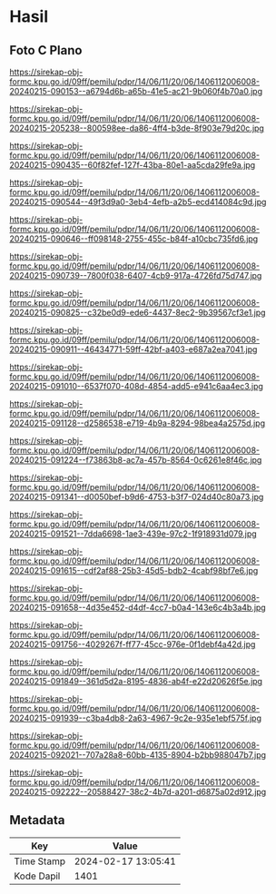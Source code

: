 # Hasil

## Foto C Plano

https://sirekap-obj-formc.kpu.go.id/09ff/pemilu/pdpr/14/06/11/20/06/1406112006008-20240215-090153--a6794d6b-a65b-41e5-ac21-9b060f4b70a0.jpg

https://sirekap-obj-formc.kpu.go.id/09ff/pemilu/pdpr/14/06/11/20/06/1406112006008-20240215-205238--800598ee-da86-4ff4-b3de-8f903e79d20c.jpg

https://sirekap-obj-formc.kpu.go.id/09ff/pemilu/pdpr/14/06/11/20/06/1406112006008-20240215-090435--60f82fef-127f-43ba-80e1-aa5cda29fe9a.jpg

https://sirekap-obj-formc.kpu.go.id/09ff/pemilu/pdpr/14/06/11/20/06/1406112006008-20240215-090544--49f3d9a0-3eb4-4efb-a2b5-ecd414084c9d.jpg

https://sirekap-obj-formc.kpu.go.id/09ff/pemilu/pdpr/14/06/11/20/06/1406112006008-20240215-090646--ff098148-2755-455c-b84f-a10cbc735fd6.jpg

https://sirekap-obj-formc.kpu.go.id/09ff/pemilu/pdpr/14/06/11/20/06/1406112006008-20240215-090739--7800f038-6407-4cb9-917a-4726fd75d747.jpg

https://sirekap-obj-formc.kpu.go.id/09ff/pemilu/pdpr/14/06/11/20/06/1406112006008-20240215-090825--c32be0d9-ede6-4437-8ec2-9b39567cf3e1.jpg

https://sirekap-obj-formc.kpu.go.id/09ff/pemilu/pdpr/14/06/11/20/06/1406112006008-20240215-090911--46434771-59ff-42bf-a403-e687a2ea7041.jpg

https://sirekap-obj-formc.kpu.go.id/09ff/pemilu/pdpr/14/06/11/20/06/1406112006008-20240215-091010--6537f070-408d-4854-add5-e941c6aa4ec3.jpg

https://sirekap-obj-formc.kpu.go.id/09ff/pemilu/pdpr/14/06/11/20/06/1406112006008-20240215-091128--d2586538-e719-4b9a-8294-98bea4a2575d.jpg

https://sirekap-obj-formc.kpu.go.id/09ff/pemilu/pdpr/14/06/11/20/06/1406112006008-20240215-091224--f73863b8-ac7a-457b-8564-0c6261e8f46c.jpg

https://sirekap-obj-formc.kpu.go.id/09ff/pemilu/pdpr/14/06/11/20/06/1406112006008-20240215-091341--d0050bef-b9d6-4753-b3f7-024d40c80a73.jpg

https://sirekap-obj-formc.kpu.go.id/09ff/pemilu/pdpr/14/06/11/20/06/1406112006008-20240215-091521--7dda6698-1ae3-439e-97c2-1f918931d079.jpg

https://sirekap-obj-formc.kpu.go.id/09ff/pemilu/pdpr/14/06/11/20/06/1406112006008-20240215-091615--cdf2af88-25b3-45d5-bdb2-4cabf98bf7e6.jpg

https://sirekap-obj-formc.kpu.go.id/09ff/pemilu/pdpr/14/06/11/20/06/1406112006008-20240215-091658--4d35e452-d4df-4cc7-b0a4-143e6c4b3a4b.jpg

https://sirekap-obj-formc.kpu.go.id/09ff/pemilu/pdpr/14/06/11/20/06/1406112006008-20240215-091756--4029267f-ff77-45cc-976e-0f1debf4a42d.jpg

https://sirekap-obj-formc.kpu.go.id/09ff/pemilu/pdpr/14/06/11/20/06/1406112006008-20240215-091849--361d5d2a-8195-4836-ab4f-e22d20626f5e.jpg

https://sirekap-obj-formc.kpu.go.id/09ff/pemilu/pdpr/14/06/11/20/06/1406112006008-20240215-091939--c3ba4db8-2a63-4967-9c2e-935e1ebf575f.jpg

https://sirekap-obj-formc.kpu.go.id/09ff/pemilu/pdpr/14/06/11/20/06/1406112006008-20240215-092021--707a28a8-60bb-4135-8904-b2bb988047b7.jpg

https://sirekap-obj-formc.kpu.go.id/09ff/pemilu/pdpr/14/06/11/20/06/1406112006008-20240215-092222--20588427-38c2-4b7d-a201-d6875a02d912.jpg


## Metadata

| Key        | Value               |
| ---------- | ------------------- |
| Time Stamp | 2024-02-17 13:05:41 |
| Kode Dapil | 1401                |



